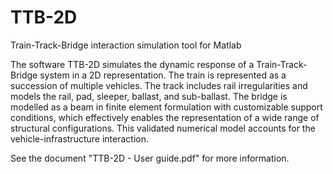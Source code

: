 # TTB-2D
Train-Track-Bridge interaction simulation tool for Matlab

The software TTB-2D simulates the dynamic response of a Train-Track-Bridge system in a 2D representation. The train is represented as a succession of multiple vehicles. The track includes rail irregularities and models the rail, pad, sleeper, ballast, and sub-ballast. The bridge is modelled as a beam in finite element formulation with customizable support conditions, which effectively enables the representation of a wide range of structural configurations. This validated numerical model accounts for the vehicle-infrastructure interaction. 

See the document "TTB-2D - User guide.pdf" for more information.
